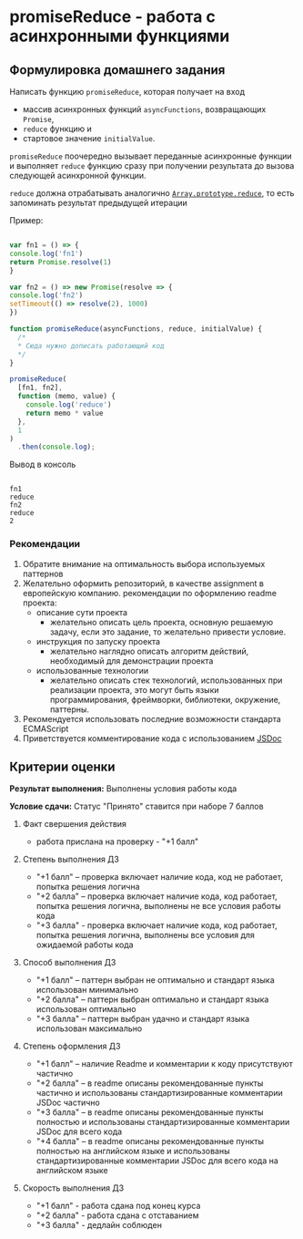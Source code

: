 # promiseReduce - работа с асинхронными функциями

## Формулировка домашнего задания

Написать функцию `promiseReduce`, которая получает на вход

- массив асинхронных функций `asyncFunctions`, возвращающих `Promise`,
- `reduce` функцию и
- стартовое значение `initialValue`.

`promiseReduce` поочередно вызывает переданные асинхронные функции
и выполняет `reduce` функцию сразу при получении результата до вызова следующей асинхронной функции.

`reduce` должна отрабатывать аналогично [`Array.prototype.reduce`](https://developer.mozilla.org/en-US/docs/Web/JavaScript/Reference/Global_Objects/Array/Reduce), то есть запоминать результат предыдущей итерации

Пример:

```javascript

var fn1 = () => {
console.log('fn1')
return Promise.resolve(1)
}

var fn2 = () => new Promise(resolve => {
console.log('fn2')
setTimeout(() => resolve(2), 1000)
})

function promiseReduce(asyncFunctions, reduce, initialValue) {
  /*
  * Сюда нужно дописать работающий код
  */
}

promiseReduce(
  [fn1, fn2],
  function (memo, value) {
    console.log('reduce')
    return memo * value
  },
  1
)
  .then(console.log);

```

Вывод в консоль

```shell

fn1
reduce
fn2
reduce
2

```

### Рекомендации

1. Обратите внимание на оптимальность выбора используемых паттернов
1. Желательно оформить репозиторий, в качестве assignment в европейскую компанию.
рекомендации по оформлению readme проекта:
   - описание сути проекта
      - желательно описать цель проекта, основную решаемую задачу, если это задание, то желательно привести условие.
   - инструкция по запуску проекта
      - желательно наглядно описать алгоритм действий, необходимый для демонстрации проекта
   - использованные технологии
      - желательно описать стек технологий, использованных при реализации проекта, это могут быть языки программирования, фреймворки, библиотеки, окружение, паттерны.
1. Рекомендуется использовать последние возможности стандарта ECMAScript
1. Приветствуется комментирование кода с использованием [JSDoc](http://usejsdoc.org/)


## Критерии оценки

**Результат выполнения:** Выполнены условия работы кода

**Условие сдачи:** Статус "Принято" ставится при наборе 7 баллов


1. Факт свершения действия
    - работа прислана на проверку - "+1 балл"

1. Степень выполнения ДЗ
    - "+1 балл" – проверка включает наличие кода, код не работает, попытка решения логична
    - "+2 балла" – проверка включает наличие кода, код работает, попытка решения логична, выполнены не все условия работы кода
    - "+3 балла" - проверка включает наличие кода, код работает, попытка решения логична, выполнены все условия для ожидаемой работы кода

1. Способ выполнения ДЗ
    - "+1 балл" – паттерн выбран не оптимально и стандарт языка использован минимально
    - "+2 балла" – паттерн выбран оптимально и стандарт языка использован оптимально
    - "+3 балла" – паттерн выбран удачно и стандарт языка использован максимально

1. Степень оформления ДЗ
    - "+1 балл" – наличие Readme и комментарии к коду присутствуют частично
    - "+2 балла" – в readme описаны рекомендованные пункты частично и использованы стандартизированные комментарии JSDoc частично
    - "+3 балла" – в readme описаны рекомендованные пункты полностью и использованы стандартизированные комментарии JSDoc для всего кода
    - "+4 балла" – в readme описаны рекомендованные пункты полностью на английском языке и использованы стандартизированные комментарии JSDoc для всего кода на английском языке

1. Скорость выполнения ДЗ
    - "+1 балл" - работа сдана под конец курса
    - "+2 балла" - работа сдана с отставанием
    - "+3 балла" - дедлайн соблюден

